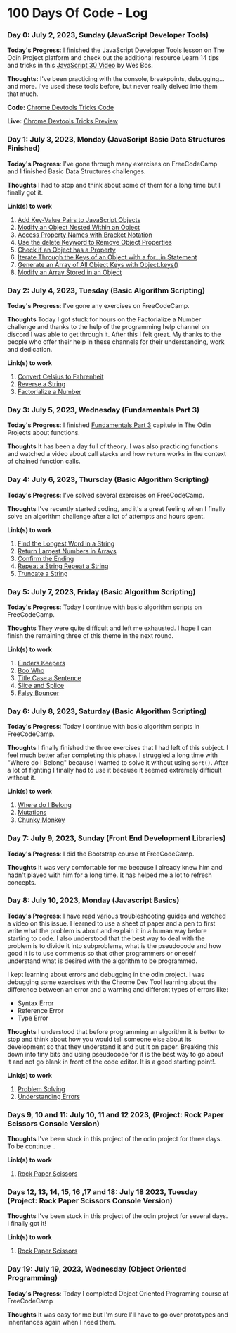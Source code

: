 # 100 Days Of Code - Log

### Day 0: July 2, 2023, Sunday (JavaScript Developer Tools)
<!-- ##### (delete me or comment me out) -->

**Today's Progress**: I finished the JavaScript Developer Tools lesson on The Odin Project platform and check out the additional resource Learn 14 tips and tricks in this [JavaScript 30 Video](https://www.youtube.com/watch?v=xkzDaKwinA8) by Wes Bos.

**Thoughts:** I've been practicing with the console, breakpoints, debugging... and more. I've used these tools before, but never really delved into them that much.

**Code:** [Chrome Devtools Tricks Code](https://github.com/carlosfrontend/chrome-dev-tools-tricks)

**Live:** [Chrome Devtools Tricks Preview](https://carlosfrontend.github.io/chrome-dev-tools-tricks/)

### Day 1: July 3, 2023, Monday (JavaScript Basic Data Structures Finished)

**Today's Progress**: I've gone through many exercises on FreeCodeCamp and I finished Basic Data Structures challenges.

**Thoughts** I had to stop and think about some of them for a long time but I finally got it.

**Link(s) to work**
1. [Add Key-Value Pairs to JavaScript Objects](https://www.freecodecamp.org/learn/javascript-algorithms-and-data-structures/basic-data-structures/add-key-value-pairs-to-javascript-objects)
2. [Modify an Object Nested Within an Object](https://www.freecodecamp.org/learn/javascript-algorithms-and-data-structures/basic-data-structures/modify-an-object-nested-within-an-object)
3. [Access Property Names with Bracket Notation](https://www.freecodecamp.org/learn/javascript-algorithms-and-data-structures/basic-data-structures/access-property-names-with-bracket-notation)
4. [Use the delete Keyword to Remove Object Properties](https://www.freecodecamp.org/learn/javascript-algorithms-and-data-structures/basic-data-structures/use-the-delete-keyword-to-remove-object-properties)
5. [Check if an Object has a Property](https://www.freecodecamp.org/learn/javascript-algorithms-and-data-structures/basic-data-structures/check-if-an-object-has-a-property)
6. [Iterate Through the Keys of an Object with a for...in Statement](https://www.freecodecamp.org/learn/javascript-algorithms-and-data-structures/basic-data-structures/iterate-through-the-keys-of-an-object-with-a-for---in-statement)
7. [Generate an Array of All Object Keys with Object.keys()](https://www.freecodecamp.org/learn/javascript-algorithms-and-data-structures/basic-data-structures/generate-an-array-of-all-object-keys-with-object-keys)
8. [Modify an Array Stored in an Object](https://www.freecodecamp.org/learn/javascript-algorithms-and-data-structures/basic-data-structures/modify-an-array-stored-in-an-object)

### Day 2: July 4, 2023, Tuesday (Basic Algorithm Scripting)

**Today's Progress**: I've gone any exercises on FreeCodeCamp.

**Thoughts** Today I got stuck for hours on the Factorialize a Number challenge and thanks to the help of the programming help channel on discord I was able to get through it. After this I felt great. My thanks to the people who offer their help in these channels for their understanding, work and dedication.

**Link(s) to work**
1. [Convert Celsius to Fahrenheit](https://www.freecodecamp.org/learn/javascript-algorithms-and-data-structures/basic-algorithm-scripting/convert-celsius-to-fahrenheit)
2. [Reverse a String](https://www.freecodecamp.org/learn/javascript-algorithms-and-data-structures/basic-algorithm-scripting/reverse-a-string)
3. [Factorialize a Number](https://www.freecodecamp.org/learn/javascript-algorithms-and-data-structures/basic-algorithm-scripting/factorialize-a-number)

### Day 3: July 5, 2023, Wednesday (Fundamentals Part 3)

**Today's Progress**: I finished [Fundamentals Part 3](https://www.theodinproject.com/lessons/foundations-fundamentals-part-3) capitule in The Odin Projects about functions.

**Thoughts** It has been a day full of theory. I was also practicing functions and watched a video about call stacks and how ```return``` works in the context of chained function calls.

### Day 4: July 6, 2023, Thursday (Basic Algorithm Scripting)

**Today's Progress**: I've solved several exercises on FreeCodeCamp.

**Thoughts** I've recently started coding, and it's a great feeling when I finally solve an algorithm challenge after a lot of attempts and hours spent.

**Link(s) to work**
1. [Find the Longest Word in a String](https://www.freecodecamp.org/learn/javascript-algorithms-and-data-structures/basic-algorithm-scripting/find-the-longest-word-in-a-string)
2. [Return Largest Numbers in Arrays](https://www.freecodecamp.org/learn/javascript-algorithms-and-data-structures/basic-algorithm-scripting/return-largest-numbers-in-arrays)
3. [Confirm the Ending](https://www.freecodecamp.org/learn/javascript-algorithms-and-data-structures/basic-algorithm-scripting/confirm-the-ending)
4. [Repeat a String Repeat a String](https://www.freecodecamp.org/learn/javascript-algorithms-and-data-structures/basic-algorithm-scripting/repeat-a-string-repeat-a-string)
5. [Truncate a String](https://www.freecodecamp.org/learn/javascript-algorithms-and-data-structures/basic-algorithm-scripting/truncate-a-string)

### Day 5: July 7, 2023, Friday (Basic Algorithm Scripting)

**Today's Progress**: Today I continue with basic algorithm scripts on FreeCodeCamp.

**Thoughts** They were quite difficult and left me exhausted. I hope I can finish the remaining three of this theme in the next round.

**Link(s) to work**
1. [Finders Keepers](https://www.freecodecamp.org/learn/javascript-algorithms-and-data-structures/basic-algorithm-scripting/finders-keepers)
2. [Boo Who](https://www.freecodecamp.org/learn/javascript-algorithms-and-data-structures/basic-algorithm-scripting/boo-who)
3. [Title Case a Sentence](https://www.freecodecamp.org/learn/javascript-algorithms-and-data-structures/basic-algorithm-scripting/title-case-a-sentence)
4. [Slice and Splice](https://www.freecodecamp.org/learn/javascript-algorithms-and-data-structures/basic-algorithm-scripting/slice-and-splice)
5. [Falsy Bouncer](https://www.freecodecamp.org/learn/javascript-algorithms-and-data-structures/basic-algorithm-scripting/falsy-bouncer)

### Day 6: July 8, 2023, Saturday (Basic Algorithm Scripting)

**Today's Progress**: Today I continue with basic algorithm scripts in FreeCodeCamp.

**Thoughts** I finally finished the three exercises that I had left of this subject. I feel much better after completing this phase.
I struggled a long time with "Where do I Belong" because I wanted to solve it without using ```sort()```. After a lot of fighting I finally had to use it because it seemed extremely difficult without it.

**Link(s) to work**
1. [Where do I Belong](https://www.freecodecamp.org/learn/javascript-algorithms-and-data-structures/basic-algorithm-scripting/where-do-i-belong)
2. [Mutations](https://www.freecodecamp.org/learn/javascript-algorithms-and-data-structures/basic-algorithm-scripting/mutations)
3. [Chunky Monkey](https://www.freecodecamp.org/learn/javascript-algorithms-and-data-structures/basic-algorithm-scripting/chunky-monkey)

### Day 7: July 9, 2023, Sunday (Front End Development Libraries)

**Today's Progress**: I did the Bootstrap course at FreeCodeCamp.

**Thoughts** It was very comfortable for me because I already knew him and hadn't played with him for a long time. It has helped me a lot to refresh concepts.

### Day 8: July 10, 2023, Monday (Javascript Basics)

**Today's Progress**: I have read various troubleshooting guides and watched a video on this issue. I learned to use a sheet of paper and a pen to first write what the problem is about and explain it in a human way before starting to code. I also understood that the best way to deal with the problem is to divide it into subproblems, what is the pseudocode and how good it is to use comments so that other programmers or oneself understand what is desired with the algorithm to be programmed.

I kept learning about errors and debugging in the odin project. I was debugging some exercises with the Chrome Dev Tool learning about the difference between an error and a warning and different types of errors like:
- Syntax Error
- Reference Error
- Type Error

**Thoughts** I understood that before programming an algorithm it is better to stop and think about how you would tell someone else about its development so that they understand it and put it on paper. Breaking this down into tiny bits and using pseudocode for it is the best way to go about it and not go blank in front of the code editor. It is a good starting point!.

**Link(s) to work**
1. [Problem Solving](https://www.theodinproject.com/lessons/foundations-problem-solving)
2. [Understanding Errors](https://www.theodinproject.com/lessons/foundations-understanding-errors)

### Days 9, 10 and 11: July 10, 11 and 12 2023, (Project: Rock Paper Scissors Console Version)

**Thoughts** I've been stuck in this project of the odin project for three days. To be continue ..

**Link(s) to work**
1. [Rock Paper Scissors](https://www.theodinproject.com/lessons/foundations-rock-paper-scissors)

### Days 12, 13, 14, 15, 16 ,17 and 18: July 18 2023, Tuesday (Project: Rock Paper Scissors Console Version)

**Thoughts** I've been stuck in this project of the odin project for several days. I finally got it!

**Link(s) to work**
1. [Rock Paper Scissors](https://www.theodinproject.com/lessons/foundations-rock-paper-scissors)

### Day 19: July 19, 2023, Wednesday (Object Oriented Programming)

**Today's Progress**: Today I completed Object Oriented Programing course at FreeCodeCamp

**Thoughts** It was easy for me but I'm sure I'll have to go over prototypes and inheritances again when I need them.

<!-- ### Day 9: July 11, 2023, Tuesday ()

**Today's Progress**: 

**Thoughts**

**Link(s) to work**
1. []() -->